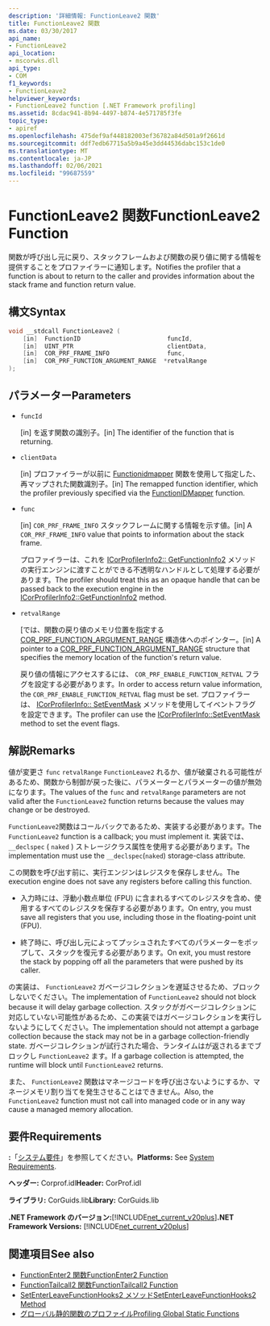 ```yaml
---
description: '詳細情報: FunctionLeave2 関数'
title: FunctionLeave2 関数
ms.date: 03/30/2017
api_name:
- FunctionLeave2
api_location:
- mscorwks.dll
api_type:
- COM
f1_keywords:
- FunctionLeave2
helpviewer_keywords:
- FunctionLeave2 function [.NET Framework profiling]
ms.assetid: 8cdac941-8b94-4497-b874-4e571785f3fe
topic_type:
- apiref
ms.openlocfilehash: 475def9af448182003ef36782a84d501a9f2661d
ms.sourcegitcommit: ddf7edb67715a5b9a45e3dd44536dabc153c1de0
ms.translationtype: MT
ms.contentlocale: ja-JP
ms.lasthandoff: 02/06/2021
ms.locfileid: "99687559"
---
```

# <a name="functionleave2-function"></a><span data-ttu-id="46a50-103">FunctionLeave2 関数</span><span class="sxs-lookup"><span data-stu-id="46a50-103">FunctionLeave2 Function</span></span>

<span data-ttu-id="46a50-104">関数が呼び出し元に戻り、スタックフレームおよび関数の戻り値に関する情報を提供することをプロファイラーに通知します。</span><span class="sxs-lookup"><span data-stu-id="46a50-104">Notifies the profiler that a function is about to return to the caller and provides information about the stack frame and function return value.</span></span>  
  
## <a name="syntax"></a><span data-ttu-id="46a50-105">構文</span><span class="sxs-lookup"><span data-stu-id="46a50-105">Syntax</span></span>  
  
```cpp  
void __stdcall FunctionLeave2 (  
    [in]  FunctionID                        funcId,  
    [in]  UINT_PTR                          clientData,  
    [in]  COR_PRF_FRAME_INFO                func,  
    [in]  COR_PRF_FUNCTION_ARGUMENT_RANGE  *retvalRange  
);  
```  
  
## <a name="parameters"></a><span data-ttu-id="46a50-106">パラメーター</span><span class="sxs-lookup"><span data-stu-id="46a50-106">Parameters</span></span>

- `funcId`

  <span data-ttu-id="46a50-107">\[in] を返す関数の識別子。</span><span class="sxs-lookup"><span data-stu-id="46a50-107">\[in] The identifier of the function that is returning.</span></span>

- `clientData`

  <span data-ttu-id="46a50-108">\[in] プロファイラーが以前に [Functionidmapper](functionidmapper-function.md) 関数を使用して指定した、再マップされた関数識別子。</span><span class="sxs-lookup"><span data-stu-id="46a50-108">\[in] The remapped function identifier, which the profiler previously specified via the [FunctionIDMapper](functionidmapper-function.md) function.</span></span>

- `func`

  <span data-ttu-id="46a50-109">\[in] `COR_PRF_FRAME_INFO` スタックフレームに関する情報を示す値。</span><span class="sxs-lookup"><span data-stu-id="46a50-109">\[in] A `COR_PRF_FRAME_INFO` value that points to information about the stack frame.</span></span>

  <span data-ttu-id="46a50-110">プロファイラーは、これを [ICorProfilerInfo2:: GetFunctionInfo2](icorprofilerinfo2-getfunctioninfo2-method.md) メソッドの実行エンジンに渡すことができる不透明なハンドルとして処理する必要があります。</span><span class="sxs-lookup"><span data-stu-id="46a50-110">The profiler should treat this as an opaque handle that can be passed back to the execution engine in the [ICorProfilerInfo2::GetFunctionInfo2](icorprofilerinfo2-getfunctioninfo2-method.md) method.</span></span>  
  
- `retvalRange`

  <span data-ttu-id="46a50-111">\[では、関数の戻り値のメモリ位置を指定する [COR_PRF_FUNCTION_ARGUMENT_RANGE](cor-prf-function-argument-range-structure.md) 構造体へのポインター。</span><span class="sxs-lookup"><span data-stu-id="46a50-111">\[in] A pointer to a [COR_PRF_FUNCTION_ARGUMENT_RANGE](cor-prf-function-argument-range-structure.md) structure that specifies the memory location of the function's return value.</span></span>

  <span data-ttu-id="46a50-112">戻り値の情報にアクセスするには、 `COR_PRF_ENABLE_FUNCTION_RETVAL` フラグを設定する必要があります。</span><span class="sxs-lookup"><span data-stu-id="46a50-112">In order to access return value information, the `COR_PRF_ENABLE_FUNCTION_RETVAL` flag must be set.</span></span> <span data-ttu-id="46a50-113">プロファイラーは、 [ICorProfilerInfo:: SetEventMask](icorprofilerinfo-seteventmask-method.md) メソッドを使用してイベントフラグを設定できます。</span><span class="sxs-lookup"><span data-stu-id="46a50-113">The profiler can use the [ICorProfilerInfo::SetEventMask](icorprofilerinfo-seteventmask-method.md) method to set the event flags.</span></span>

## <a name="remarks"></a><span data-ttu-id="46a50-114">解説</span><span class="sxs-lookup"><span data-stu-id="46a50-114">Remarks</span></span>  

 <span data-ttu-id="46a50-115">値が変更さ `func` `retvalRange` `FunctionLeave2` れるか、値が破棄される可能性があるため、関数から制御が戻った後に、パラメーターとパラメーターの値が無効になります。</span><span class="sxs-lookup"><span data-stu-id="46a50-115">The values of the `func` and `retvalRange` parameters are not valid after the `FunctionLeave2` function returns because the values may change or be destroyed.</span></span>  
  
 <span data-ttu-id="46a50-116">`FunctionLeave2`関数はコールバックであるため、実装する必要があります。</span><span class="sxs-lookup"><span data-stu-id="46a50-116">The `FunctionLeave2` function is a callback; you must implement it.</span></span> <span data-ttu-id="46a50-117">実装では、 `__declspec` ( `naked` ) ストレージクラス属性を使用する必要があります。</span><span class="sxs-lookup"><span data-stu-id="46a50-117">The implementation must use the `__declspec`(`naked`) storage-class attribute.</span></span>  
  
 <span data-ttu-id="46a50-118">この関数を呼び出す前に、実行エンジンはレジスタを保存しません。</span><span class="sxs-lookup"><span data-stu-id="46a50-118">The execution engine does not save any registers before calling this function.</span></span>  
  
- <span data-ttu-id="46a50-119">入力時には、浮動小数点単位 (FPU) に含まれるすべてのレジスタを含め、使用するすべてのレジスタを保存する必要があります。</span><span class="sxs-lookup"><span data-stu-id="46a50-119">On entry, you must save all registers that you use, including those in the floating-point unit (FPU).</span></span>  
  
- <span data-ttu-id="46a50-120">終了時に、呼び出し元によってプッシュされたすべてのパラメーターをポップして、スタックを復元する必要があります。</span><span class="sxs-lookup"><span data-stu-id="46a50-120">On exit, you must restore the stack by popping off all the parameters that were pushed by its caller.</span></span>  
  
 <span data-ttu-id="46a50-121">の実装は、 `FunctionLeave2` ガベージコレクションを遅延させるため、ブロックしないでください。</span><span class="sxs-lookup"><span data-stu-id="46a50-121">The implementation of `FunctionLeave2` should not block because it will delay garbage collection.</span></span> <span data-ttu-id="46a50-122">スタックがガベージコレクションに対応していない可能性があるため、この実装ではガベージコレクションを実行しないようにしてください。</span><span class="sxs-lookup"><span data-stu-id="46a50-122">The implementation should not attempt a garbage collection because the stack may not be in a garbage collection-friendly state.</span></span> <span data-ttu-id="46a50-123">ガベージコレクションが試行された場合、ランタイムはが返されるまでブロックし `FunctionLeave2` ます。</span><span class="sxs-lookup"><span data-stu-id="46a50-123">If a garbage collection is attempted, the runtime will block until `FunctionLeave2` returns.</span></span>  
  
 <span data-ttu-id="46a50-124">また、 `FunctionLeave2` 関数はマネージコードを呼び出さないようにするか、マネージメモリ割り当てを発生させることはできません。</span><span class="sxs-lookup"><span data-stu-id="46a50-124">Also, the `FunctionLeave2` function must not call into managed code or in any way cause a managed memory allocation.</span></span>  
  
## <a name="requirements"></a><span data-ttu-id="46a50-125">要件</span><span class="sxs-lookup"><span data-stu-id="46a50-125">Requirements</span></span>  

 <span data-ttu-id="46a50-126">**:**「[システム要件](../../get-started/system-requirements.md)」を参照してください。</span><span class="sxs-lookup"><span data-stu-id="46a50-126">**Platforms:** See [System Requirements](../../get-started/system-requirements.md).</span></span>  
  
 <span data-ttu-id="46a50-127">**ヘッダー:** Corprof.idl</span><span class="sxs-lookup"><span data-stu-id="46a50-127">**Header:** CorProf.idl</span></span>  
  
 <span data-ttu-id="46a50-128">**ライブラリ:** CorGuids.lib</span><span class="sxs-lookup"><span data-stu-id="46a50-128">**Library:** CorGuids.lib</span></span>  
  
 <span data-ttu-id="46a50-129">**.NET Framework のバージョン:**[!INCLUDE[net_current_v20plus](../../../../includes/net-current-v20plus-md.md)]</span><span class="sxs-lookup"><span data-stu-id="46a50-129">**.NET Framework Versions:** [!INCLUDE[net_current_v20plus](../../../../includes/net-current-v20plus-md.md)]</span></span>  
  
## <a name="see-also"></a><span data-ttu-id="46a50-130">関連項目</span><span class="sxs-lookup"><span data-stu-id="46a50-130">See also</span></span>

- [<span data-ttu-id="46a50-131">FunctionEnter2 関数</span><span class="sxs-lookup"><span data-stu-id="46a50-131">FunctionEnter2 Function</span></span>](functionenter2-function.md)
- [<span data-ttu-id="46a50-132">FunctionTailcall2 関数</span><span class="sxs-lookup"><span data-stu-id="46a50-132">FunctionTailcall2 Function</span></span>](functiontailcall2-function.md)
- [<span data-ttu-id="46a50-133">SetEnterLeaveFunctionHooks2 メソッド</span><span class="sxs-lookup"><span data-stu-id="46a50-133">SetEnterLeaveFunctionHooks2 Method</span></span>](icorprofilerinfo2-setenterleavefunctionhooks2-method.md)
- [<span data-ttu-id="46a50-134">グローバル静的関数のプロファイル</span><span class="sxs-lookup"><span data-stu-id="46a50-134">Profiling Global Static Functions</span></span>](profiling-global-static-functions.md)
